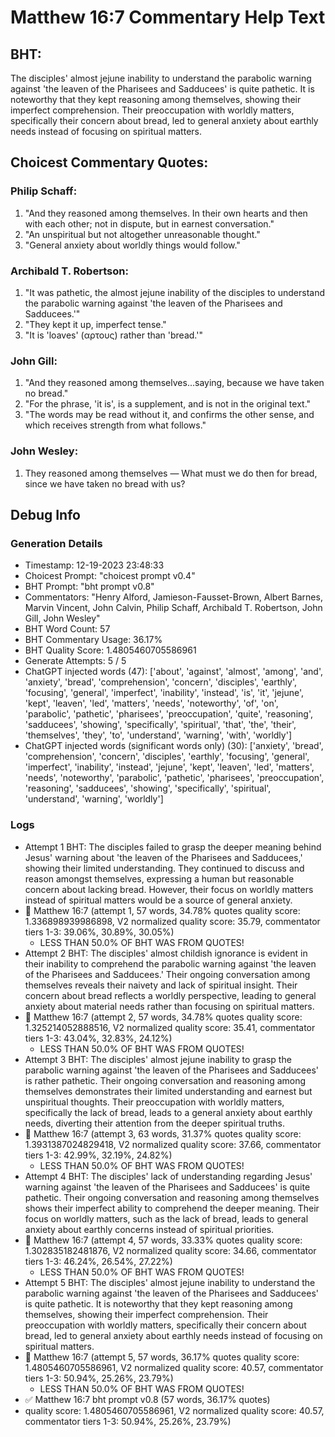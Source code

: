 # Matthew 16:7 Commentary Help Text

## BHT:
The disciples' almost jejune inability to understand the parabolic warning against 'the leaven of the Pharisees and Sadducees' is quite pathetic. It is noteworthy that they kept reasoning among themselves, showing their imperfect comprehension. Their preoccupation with worldly matters, specifically their concern about bread, led to general anxiety about earthly needs instead of focusing on spiritual matters.

## Choicest Commentary Quotes:
### Philip Schaff:
1. "And they reasoned among themselves. In their own hearts and then with each other; not in dispute, but in earnest conversation."
2. "An unspiritual but not altogether unreasonable thought."
3. "General anxiety about worldly things would follow."

### Archibald T. Robertson:
1. "It was pathetic, the almost jejune inability of the disciples to understand the parabolic warning against 'the leaven of the Pharisees and Sadducees.'"
2. "They kept it up, imperfect tense."
3. "It is 'loaves' (αρτους) rather than 'bread.'"

### John Gill:
1. "And they reasoned among themselves...saying, because we have taken no bread." 
2. "For the phrase, 'it is', is a supplement, and is not in the original text." 
3. "The words may be read without it, and confirms the other sense, and which receives strength from what follows."

### John Wesley:
1. They reasoned among themselves — What must we do then for bread, since we have taken no bread with us?



## Debug Info
### Generation Details
- Timestamp: 12-19-2023 23:48:33
- Choicest Prompt: "choicest prompt v0.4"
- BHT Prompt: "bht prompt v0.8"
- Commentators: "Henry Alford, Jamieson-Fausset-Brown, Albert Barnes, Marvin Vincent, John Calvin, Philip Schaff, Archibald T. Robertson, John Gill, John Wesley"
- BHT Word Count: 57
- BHT Commentary Usage: 36.17%
- BHT Quality Score: 1.4805460705586961
- Generate Attempts: 5 / 5
- ChatGPT injected words (47):
	['about', 'against', 'almost', 'among', 'and', 'anxiety', 'bread', 'comprehension', 'concern', 'disciples', 'earthly', 'focusing', 'general', 'imperfect', 'inability', 'instead', 'is', 'it', 'jejune', 'kept', 'leaven', 'led', 'matters', 'needs', 'noteworthy', 'of', 'on', 'parabolic', 'pathetic', 'pharisees', 'preoccupation', 'quite', 'reasoning', 'sadducees', 'showing', 'specifically', 'spiritual', 'that', 'the', 'their', 'themselves', 'they', 'to', 'understand', 'warning', 'with', 'worldly']
- ChatGPT injected words (significant words only) (30):
	['anxiety', 'bread', 'comprehension', 'concern', 'disciples', 'earthly', 'focusing', 'general', 'imperfect', 'inability', 'instead', 'jejune', 'kept', 'leaven', 'led', 'matters', 'needs', 'noteworthy', 'parabolic', 'pathetic', 'pharisees', 'preoccupation', 'reasoning', 'sadducees', 'showing', 'specifically', 'spiritual', 'understand', 'warning', 'worldly']

### Logs
- Attempt 1 BHT: The disciples failed to grasp the deeper meaning behind Jesus' warning about 'the leaven of the Pharisees and Sadducees,' showing their limited understanding. They continued to discuss and reason amongst themselves, expressing a human but reasonable concern about lacking bread. However, their focus on worldly matters instead of spiritual matters would be a source of general anxiety.
- 🔄 Matthew 16:7 (attempt 1, 57 words, 34.78% quotes quality score: 1.336898939986898, V2 normalized quality score: 35.79, commentator tiers 1-3: 39.06%, 30.89%, 30.05%) 
	- LESS THAN 50.0% OF BHT WAS FROM QUOTES!
- Attempt 2 BHT: The disciples' almost childish ignorance is evident in their inability to comprehend the parabolic warning against 'the leaven of the Pharisees and Sadducees.' Their ongoing conversation among themselves reveals their naivety and lack of spiritual insight. Their concern about bread reflects a worldly perspective, leading to general anxiety about material needs rather than focusing on spiritual matters.
- 🔄 Matthew 16:7 (attempt 2, 57 words, 34.78% quotes quality score: 1.325214052888516, V2 normalized quality score: 35.41, commentator tiers 1-3: 43.04%, 32.83%, 24.12%) 
	- LESS THAN 50.0% OF BHT WAS FROM QUOTES!
- Attempt 3 BHT: The disciples' almost jejune inability to grasp the parabolic warning against 'the leaven of the Pharisees and Sadducees' is rather pathetic. Their ongoing conversation and reasoning among themselves demonstrates their limited understanding and earnest but unspiritual thoughts. Their preoccupation with worldly matters, specifically the lack of bread, leads to a general anxiety about earthly needs, diverting their attention from the deeper spiritual truths.
- 🔄 Matthew 16:7 (attempt 3, 63 words, 31.37% quotes quality score: 1.3931387024829418, V2 normalized quality score: 37.66, commentator tiers 1-3: 42.99%, 32.19%, 24.82%) 
	- LESS THAN 50.0% OF BHT WAS FROM QUOTES!
- Attempt 4 BHT: The disciples' lack of understanding regarding Jesus' warning against 'the leaven of the Pharisees and Sadducees' is quite pathetic. Their ongoing conversation and reasoning among themselves shows their imperfect ability to comprehend the deeper meaning. Their focus on worldly matters, such as the lack of bread, leads to general anxiety about earthly concerns instead of spiritual priorities.
- 🔄 Matthew 16:7 (attempt 4, 57 words, 33.33% quotes quality score: 1.302835182481876, V2 normalized quality score: 34.66, commentator tiers 1-3: 46.24%, 26.54%, 27.22%) 
	- LESS THAN 50.0% OF BHT WAS FROM QUOTES!
- Attempt 5 BHT: The disciples' almost jejune inability to understand the parabolic warning against 'the leaven of the Pharisees and Sadducees' is quite pathetic. It is noteworthy that they kept reasoning among themselves, showing their imperfect comprehension. Their preoccupation with worldly matters, specifically their concern about bread, led to general anxiety about earthly needs instead of focusing on spiritual matters.
- 🔄 Matthew 16:7 (attempt 5, 57 words, 36.17% quotes quality score: 1.4805460705586961, V2 normalized quality score: 40.57, commentator tiers 1-3: 50.94%, 25.26%, 23.79%) 
	- LESS THAN 50.0% OF BHT WAS FROM QUOTES!
- ✅ Matthew 16:7 bht prompt v0.8 (57 words, 36.17% quotes)
- quality score: 1.4805460705586961, V2 normalized quality score: 40.57, commentator tiers 1-3: 50.94%, 25.26%, 23.79%)